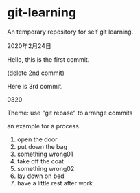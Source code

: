 # git-learning
An temporary repository for self git learning.

2020年2月24日

Hello, this is the first commit.

(delete 2nd commit)

Here is 3rd commit.

0320

Theme: use "git rebase" to arrange commits

an example for a process.

1. open the door
2. put down the bag
3. something wrong01
4. take off the coat
5. something wrong02
6. lay down on bed
7. have a little rest after work